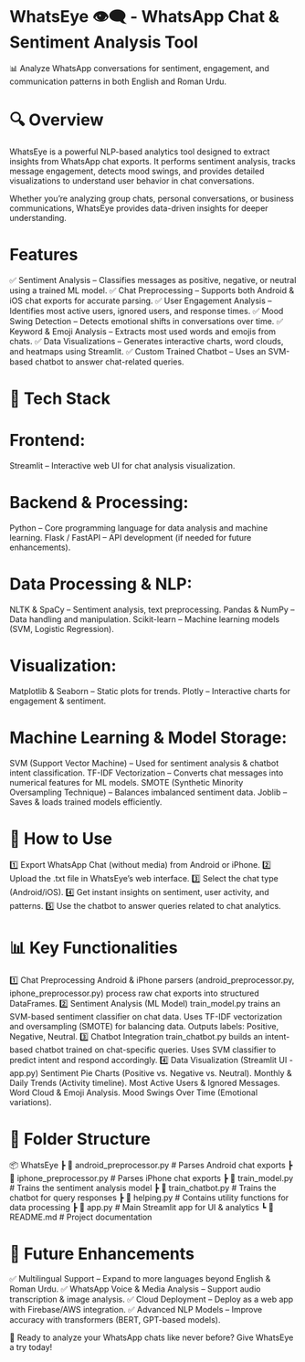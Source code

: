 # WhatsEye 👁‍🗨 - WhatsApp Chat & Sentiment Analysis Tool
📊 Analyze WhatsApp conversations for sentiment, engagement, and communication patterns in both English and Roman Urdu.

# 🔍 Overview
WhatsEye is a powerful NLP-based analytics tool designed to extract insights from WhatsApp chat exports. It performs sentiment analysis, tracks message engagement, detects mood swings, and provides detailed visualizations to understand user behavior in chat conversations.

Whether you’re analyzing group chats, personal conversations, or business communications, WhatsEye provides data-driven insights for deeper understanding.

# Features
✅ Sentiment Analysis – Classifies messages as positive, negative, or neutral using a trained ML model.
✅ Chat Preprocessing – Supports both Android & iOS chat exports for accurate parsing.
✅ User Engagement Analysis – Identifies most active users, ignored users, and response times.
✅ Mood Swing Detection – Detects emotional shifts in conversations over time.
✅ Keyword & Emoji Analysis – Extracts most used words and emojis from chats.
✅ Data Visualizations – Generates interactive charts, word clouds, and heatmaps using Streamlit.
✅ Custom Trained Chatbot – Uses an SVM-based chatbot to answer chat-related queries.

# 🚀 Tech Stack
# Frontend:
Streamlit – Interactive web UI for chat analysis visualization.
# Backend & Processing:
Python – Core programming language for data analysis and machine learning.
Flask / FastAPI – API development (if needed for future enhancements).
# Data Processing & NLP:
NLTK & SpaCy – Sentiment analysis, text preprocessing.
Pandas & NumPy – Data handling and manipulation.
Scikit-learn – Machine learning models (SVM, Logistic Regression).
# Visualization:
Matplotlib & Seaborn – Static plots for trends.
Plotly – Interactive charts for engagement & sentiment.
# Machine Learning & Model Storage:
SVM (Support Vector Machine) – Used for sentiment analysis & chatbot intent classification.
TF-IDF Vectorization – Converts chat messages into numerical features for ML models.
SMOTE (Synthetic Minority Oversampling Technique) – Balances imbalanced sentiment data.
Joblib – Saves & loads trained models efficiently.

# 🎯 How to Use
1️⃣ Export WhatsApp Chat (without media) from Android or iPhone.
2️⃣ Upload the .txt file in WhatsEye’s web interface.
3️⃣ Select the chat type (Android/iOS).
4️⃣ Get instant insights on sentiment, user activity, and patterns.
5️⃣ Use the chatbot to answer queries related to chat analytics.

# 📊 Key Functionalities
1️⃣ Chat Preprocessing
Android & iPhone parsers (android_preprocessor.py, iphone_preprocessor.py) process raw chat exports into structured DataFrames.
2️⃣ Sentiment Analysis (ML Model)
train_model.py trains an SVM-based sentiment classifier on chat data.
Uses TF-IDF vectorization and oversampling (SMOTE) for balancing data.
Outputs labels: Positive, Negative, Neutral.
3️⃣ Chatbot Integration
train_chatbot.py builds an intent-based chatbot trained on chat-specific queries.
Uses SVM classifier to predict intent and respond accordingly.
4️⃣ Data Visualization (Streamlit UI - app.py)
Sentiment Pie Charts (Positive vs. Negative vs. Neutral).
Monthly & Daily Trends (Activity timeline).
Most Active Users & Ignored Messages.
Word Cloud & Emoji Analysis.
Mood Swings Over Time (Emotional variations).

# 📂 Folder Structure

📦 WhatsEye
 ┣ 📜 android_preprocessor.py    # Parses Android chat exports
 ┣ 📜 iphone_preprocessor.py     # Parses iPhone chat exports
 ┣ 📜 train_model.py             # Trains the sentiment analysis model
 ┣ 📜 train_chatbot.py           # Trains the chatbot for query responses
 ┣ 📜 helping.py                 # Contains utility functions for data processing
 ┣ 📜 app.py                     # Main Streamlit app for UI & analytics
 ┗ 📜 README.md                  # Project documentation

# 🔬 Future Enhancements
✅ Multilingual Support – Expand to more languages beyond English & Roman Urdu.
✅ WhatsApp Voice & Media Analysis – Support audio transcription & image analysis.
✅ Cloud Deployment – Deploy as a web app with Firebase/AWS integration.
✅ Advanced NLP Models – Improve accuracy with transformers (BERT, GPT-based models).

🚀 Ready to analyze your WhatsApp chats like never before? Give WhatsEye a try today!




